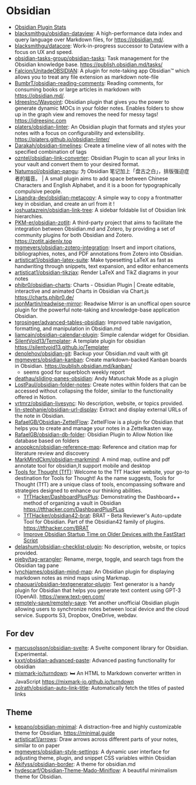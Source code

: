 # Obsidian

- [Obsidian Plugin Stats](https://obsidian-plugin-stats.vercel.app/)
- [blacksmithgu/obsidian-dataview](https://github.com/blacksmithgu/obsidian-dataview):
  A high-performance data index and query language over Markdown files, for
  https://obsidian.md/.
- [blacksmithgu/datacore](https://github.com/blacksmithgu/datacore):
  Work-in-progress successor to Dataview with a focus on UX and speed.
- [obsidian-tasks-group/obsidian-tasks](https://github.com/obsidian-tasks-group/obsidian-tasks):
  Task management for the Obsidian knowledge base.
  <https://publish.obsidian.md/tasks/>
- [Falcion/UnitadeOBSIDIAN](https://github.com/Falcion/UnitadeOBSIDIAN): A
  plugin for note-taking app Obsidian™ which allows you to treat any file
  extension as markdown note-file
- [BumbrT/obsidian-reading-comments](https://github.com/BumbrT/obsidian-reading-comments):
  Reading comments, for consuming books or large articles in markdown with
  https://obsidian.md/.
- [IdreesInc/Waypoint](https://github.com/IdreesInc/Waypoint): Obsidian plugin
  that gives you the power to generate dynamic MOCs in your folder notes.
  Enables folders to show up in the graph view and removes the need for messy
  tags! <https://idreesinc.com>
- [platers/obsidian-linter](https://github.com/platers/obsidian-linter): An
  Obsidian plugin that formats and styles your notes with a focus on
  configurability and extensibility.
  <https://platers.github.io/obsidian-linter/>
- [Darakah/obsidian-timelines](https://github.com/Darakah/obsidian-timelines):
  Create a timeline view of all notes with the specified combination of tags
- [ozntel/obsidian-link-converter](https://github.com/ozntel/obsidian-link-converter):
  Obsidian Plugin to scan all your links in your vault and convert them to your
  desired format.
- [Natumsol/obsidian-pangu](https://github.com/Natumsol/obsidian-pangu): 为
  Obsidian 笔记加上「盘古之白」，排版强迫症者的福音。 | A small plugin aims to
  add space between Chinese Characters and English Alphabet, and it is a boon
  for typographically compulsive people.
- [Lisandra-dev/obsidian-metacopy](https://github.com/Lisandra-dev/obsidian-metacopy):
  A simple way to copy a frontmatter key in obsidian, and create an url from it
  !
- [joshuatazrein/obsidian-link-tree](https://github.com/joshuatazrein/obsidian-link-tree):
  A sidebar foldable list of Obsidian link hierarchies.
- [PKM-er/obsidian-zotlit](https://github.com/PKM-er/obsidian-zotlit): A
  third-party project that aims to facilitate the integration between
  Obsidian.md and Zotero, by providing a set of community plugins for both
  Obsidian and Zotero. <https://zotlit.aidenlx.top>
- [mgmeyers/obsidian-zotero-integration](https://github.com/mgmeyers/obsidian-zotero-integration):
  Insert and import citations, bibliographies, notes, and PDF annotations from
  Zotero into Obsidian.
- [artisticat1/obsidian-latex-suite](https://github.com/artisticat1/obsidian-latex-suite):
  Make typesetting LaTeX as fast as handwriting through snippets, text
  expansion, and editor enhancements
- [artisticat1/obsidian-tikzjax](https://github.com/artisticat1/obsidian-tikzjax):
  Render LaTeX and TikZ diagrams in your notes
- [phibr0/obsidian-charts](https://github.com/phibr0/obsidian-charts): Charts -
  Obsidian Plugin | Create editable, interactive and animated Charts in Obsidian
  via Chart.js <https://charts.phibr0.de/>
- [jsonMartin/readwise-mirror](https://github.com/jsonMartin/readwise-mirror):
  Readwise Mirror is an unoffical open source plugin for the powerful
  note-taking and knowledge-base application Obsidian.
- [tgrosinger/advanced-tables-obsidian](https://github.com/tgrosinger/advanced-tables-obsidian):
  Improved table navigation, formatting, and manipulation in Obsidian.md
- [liamcain/obsidian-calendar-plugin](https://github.com/liamcain/obsidian-calendar-plugin):
  Simple calendar widget for Obsidian.
- [SilentVoid13/Templater](https://github.com/SilentVoid13/Templater): A
  template plugin for obsidian <https://silentvoid13.github.io/Templater>
- [denolehov/obsidian-git](https://github.com/denolehov/obsidian-git): Backup
  your Obsidian.md vault with git
- [mgmeyers/obsidian-kanban](https://github.com/mgmeyers/obsidian-kanban):
  Create markdown-backed Kanban boards in Obsidian.
  <https://publish.obsidian.md/kanban/>
  - seems good for superbloch weekly report
- [deathau/sliding-panes-obsidian](https://github.com/deathau/sliding-panes-obsidian):
  Andy Matuschak Mode as a plugin
- [LostPaul/obsidian-folder-notes](https://github.com/LostPaul/obsidian-folder-notes):
  Create notes within folders that can be accessed without collapsing the
  folder, similar to the functionality offered in Notion.
- [vrtmrz/obsidian-livesync](https://github.com/vrtmrz/obsidian-livesync): No
  description, website, or topics provided.
- [lin-stephanie/obsidian-url-display](https://github.com/lin-stephanie/obsidian-url-display):
  Extract and display external URLs of the note in Obsidian.
- [RafaelGB/Obsidian-ZettelFlow](https://github.com/RafaelGB/Obsidian-ZettelFlow):
  ZettelFlow is a plugin for Obsidian that helps you to create and manage your
  notes in a Zettelkasten way.
- [RafaelGB/obsidian-db-folder](https://github.com/RafaelGB/obsidian-db-folder):
  Obsidian Plugin to Allow Notion like database based on folders
- [anoopkcn/obsidian-reference-map](https://github.com/anoopkcn/obsidian-reference-map):
  Reference and citation map for literature review and discovery
- [MarkMindCkm/obsidian-markmind](https://github.com/MarkMindCkm/obsidian-markmind):
  A mind map, outline and pdf annotate tool for obsidian,It support mobile and
  desktop
- [Tools for Thought (TfT)](https://tfthacker.com/Welcome): Welcome to the TfT
  Hacker website, your go-to destination for Tools for Thought! As the name
  suggests, Tools for Thought (TfT) are a unique class of tools, encompassing
  software and strategies designed to enhance our thinking abilities.
  - [TfTHacker/DashboardPlusPlus](https://github.com/TfTHacker/DashboardPlusPlus):
    Demonstrating the Dashboard++ method of organizing a vault in Obsidian
    <https://tfthacker.com/DashboardPlusPLus>
  - [TfTHacker/obsidian42-brat](https://github.com/TfTHacker/obsidian42-brat):
    BRAT - Beta Reviewer's Auto-update Tool for Obsidian. Part of the Obsidian42
    family of plugins. <https://tfthacker.com/BRAT>
  - [Improve Obsidian Startup Time on Older Devices with the FastStart Script](https://medium.com/obsidian-observer/improve-obsidian-startup-time-on-older-devices-with-the-faststart-script-70a6c590309f)
- [delashum/obsidian-checklist-plugin](https://github.com/delashum/obsidian-checklist-plugin):
  No description, website, or topics provided.
- [pjeby/tag-wrangler](https://github.com/pjeby/tag-wrangler): Rename, merge,
  toggle, and search tags from the Obsidian tag pane
- [lynchjames/obsidian-mind-map](https://github.com/lynchjames/obsidian-mind-map):
  An Obsidian plugin for displaying markdown notes as mind maps using Markmap.
- [nhaouari/obsidian-textgenerator-plugin](https://github.com/nhaouari/obsidian-textgenerator-plugin):
  Text generator is a handy plugin for Obsidian that helps you generate text
  content using GPT-3 (OpenAI). <https://www.text-gen.com/>
- [remotely-save/remotely-save](https://github.com/remotely-save/remotely-save):
  Yet another unofficial Obsidian plugin allowing users to synchronize notes
  between local device and the cloud service. Supports S3, Dropbox, OneDrive,
  webdav.

## For dev

- [marcusolsson/obsidian-svelte](https://github.com/marcusolsson/obsidian-svelte):
  A Svelte component library for Obsidian. Experimental.
- [kxxt/obsidian-advanced-paste](https://github.com/kxxt/obsidian-advanced-paste):
  Advanced pasting functionality for obsidian
- [mixmark-io/turndown](https://github.com/mixmark-io/turndown): 🛏 An HTML to
  Markdown converter written in JavaScript
  <https://mixmark-io.github.io/turndown>
- [zolrath/obsidian-auto-link-title](https://github.com/zolrath/obsidian-auto-link-title):
  Automatically fetch the titles of pasted links

## Theme

- [kepano/obsidian-minimal](https://github.com/kepano/obsidian-minimal): A
  distraction-free and highly customizable theme for Obsidian.
  <https://minimal.guide>
- [artisticat1/arrows](https://github.com/artisticat1/arrows): Draw arrows
  across different parts of your notes, similar to on paper
- [mgmeyers/obsidian-style-settings](https://github.com/mgmeyers/obsidian-style-settings):
  A dynamic user interface for adjusting theme, plugin, and snippet CSS
  variables within Obsidian
- [Akifyss/obsidian-border](https://github.com/Akifyss/obsidian-border): A theme
  for obsidian.md
- [hydescarf/Obsidian-Theme-Mado-Miniflow](https://github.com/hydescarf/Obsidian-Theme-Mado-Miniflow):
  A beautiful minimalism theme for Obsidian.

